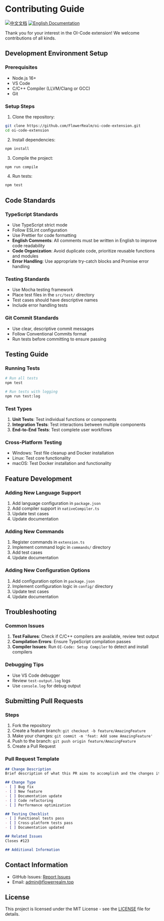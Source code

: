 # Contributing Guide

[![中文文档](https://img.shields.io/badge/贡献指南-中文-red.svg)](i18n/chinese/CONTRIBUTING.md)
[![English Documentation](https://img.shields.io/badge/Contributing-Guide-blue.svg)](CONTRIBUTING.md)

Thank you for your interest in the OI-Code extension! We welcome contributions of all kinds.

## Development Environment Setup

### Prerequisites
- Node.js 16+
- VS Code
- C/C++ Compiler (LLVM/Clang or GCC)
- Git

### Setup Steps
1. Clone the repository:
```bash
git clone https://github.com/FlowerRealm/oi-code-extension.git
cd oi-code-extension
```

2. Install dependencies:
```bash
npm install
```

3. Compile the project:
```bash
npm run compile
```

4. Run tests:
```bash
npm test
```

## Code Standards

### TypeScript Standards
- Use TypeScript strict mode
- Follow ESLint configuration
- Use Prettier for code formatting
- **English Comments**: All comments must be written in English to improve code readability
- **Code Organization**: Avoid duplicate code, prioritize reusable functions and modules
- **Error Handling**: Use appropriate try-catch blocks and Promise error handling

### Testing Standards
- Use Mocha testing framework
- Place test files in the `src/test/` directory
- Test cases should have descriptive names
- Include error handling tests

### Git Commit Standards
- Use clear, descriptive commit messages
- Follow Conventional Commits format
- Run tests before committing to ensure passing

## Testing Guide

### Running Tests
```bash
# Run all tests
npm test

# Run tests with logging
npm run test:log
```

### Test Types
1. **Unit Tests**: Test individual functions or components
2. **Integration Tests**: Test interactions between multiple components
3. **End-to-End Tests**: Test complete user workflows

### Cross-Platform Testing
- Windows: Test file cleanup and Docker installation
- Linux: Test core functionality
- macOS: Test Docker installation and functionality

## Feature Development

### Adding New Language Support
1. Add language configuration in `package.json`
2. Add compiler support in `nativeCompiler.ts`
3. Update test cases
4. Update documentation

### Adding New Commands
1. Register commands in `extension.ts`
2. Implement command logic in `commands/` directory
3. Add test cases
4. Update documentation

### Adding New Configuration Options
1. Add configuration option in `package.json`
2. Implement configuration logic in `config/` directory
3. Update test cases
4. Update documentation

## Troubleshooting

### Common Issues
1. **Test Failures**: Check if C/C++ compilers are available, review test output
2. **Compilation Errors**: Ensure TypeScript compilation passes
3. **Compiler Issues**: Run `OI-Code: Setup Compiler` to detect and install compilers

### Debugging Tips
- Use VS Code debugger
- Review `test-output.log` logs
- Use `console.log` for debug output

## Submitting Pull Requests

### Steps
1. Fork the repository
2. Create a feature branch: `git checkout -b feature/AmazingFeature`
3. Make your changes: `git commit -m 'feat: Add some AmazingFeature'`
4. Push to the branch: `git push origin feature/AmazingFeature`
5. Create a Pull Request

### Pull Request Template
```markdown
## Change Description
Brief description of what this PR aims to accomplish and the changes it contains.

## Change Type
- [ ] Bug fix
- [ ] New feature
- [ ] Documentation update
- [ ] Code refactoring
- [ ] Performance optimization

## Testing Checklist
- [ ] Functional tests pass
- [ ] Cross-platform tests pass
- [ ] Documentation updated

## Related Issues
Closes #123

## Additional Information
```

## Contact Information
- GitHub Issues: [Report Issues](https://github.com/FlowerRealm/oi-code-extension/issues)
- Email: admin@flowerrealm.top

## License
This project is licensed under the MIT License - see the [LICENSE](LICENSE) file for details.
